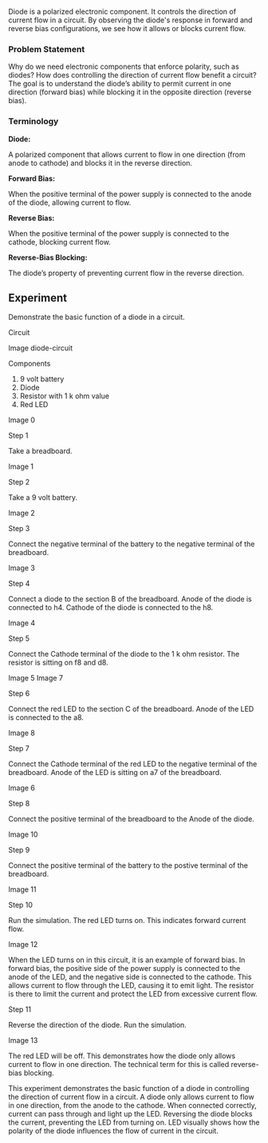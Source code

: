 
Diode is a polarized electronic component. It controls the direction of current flow in a circuit. By observing the diode's response in forward and reverse bias configurations, we see how it allows or blocks current flow.

### **Problem Statement**

Why do we need electronic components that enforce polarity, such as diodes? How does controlling the direction of current flow benefit a circuit? The goal is to understand the diode’s ability to permit current in one direction (forward bias) while blocking it in the opposite direction (reverse bias).

### **Terminology**

**Diode:** 

A polarized component that allows current to flow in one direction (from anode to cathode) and blocks it in the reverse direction.

**Forward Bias:** 

When the positive terminal of the power supply is connected to the anode of the diode, allowing current to flow.

**Reverse Bias:** 

When the positive terminal of the power supply is connected to the cathode, blocking current flow.

**Reverse-Bias Blocking:** 

The diode’s property of preventing current flow in the reverse direction.

## Experiment

Demonstrate the basic function of a diode in a circuit.

Circuit

Image diode-circuit

Components

1. 9 volt battery
2. Diode
3. Resistor with 1 k ohm value
4. Red LED

Image 0

Step 1

Take a breadboard.

Image 1

Step 2

Take a 9 volt battery.

Image 2

Step 3

Connect the negative terminal of the battery to the negative terminal of the breadboard.

Image 3

Step 4

Connect a diode to the section B of the breadboard. Anode of the diode is connected to h4. Cathode of the diode is connected to the h8.

Image 4

Step 5

Connect the Cathode terminal of the diode to the 1 k ohm resistor. The resistor is sitting on f8 and d8.

Image 5
Image 7

Step 6

Connect the red LED to the section C of the breadboard. Anode of the LED is connected to the a8.

Image 8

Step 7

Connect the Cathode terminal of the red LED to the negative terminal of the breadboard. Anode of the LED is sitting on a7 of the breadboard.

Image 6

Step 8

Connect the positive terminal of the breadboard to the Anode of the diode.

Image 10

Step 9

Connect the positive terminal of the battery to the postive terminal of the breadboard.

Image 11

Step 10

Run the simulation. The red LED turns on. This indicates forward current flow.

Image 12

When the LED turns on in this circuit, it is an example of forward bias. In forward bias, the positive side of the power supply is connected to the anode of the LED, and the negative side is connected to the cathode. This allows current to flow through the LED, causing it to emit light. The resistor is there to limit the current and protect the LED from excessive current flow.

Step 11

Reverse the direction of the diode. Run the simulation.

Image 13

The red LED will be off. This demonstrates how the diode only allows current to flow in one direction. The technical term for this is called reverse-bias blocking.

This experiment demonstrates the basic function of a diode in controlling the direction of current flow in a circuit. A diode only allows current to flow in one direction, from the anode to the cathode. When connected correctly, current can pass through and light up the LED. Reversing the diode blocks the current, preventing the LED from turning on. LED visually shows how the polarity of the diode influences the flow of current in the circuit.
